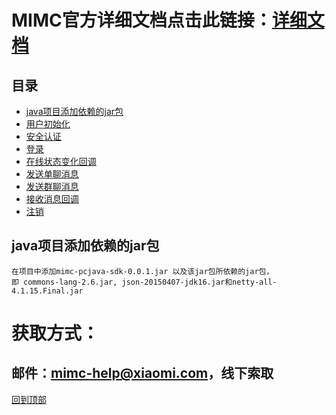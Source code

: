 # MIMC官方详细文档点击此链接：[详细文档](https://github.com/Xiaomi-mimc/operation-manual)

## 目录
* [java项目添加依赖的jar包](#java项目添加依赖的jar包)
* [用户初始化](#用户初始化)
* [安全认证](#安全认证)
* [登录](#登录)
* [在线状态变化回调](#在线状态变化回调)
* [发送单聊消息](#发送单聊消息)
* [发送群聊消息](#发送群聊消息)
* [接收消息回调](#接收消息回调)
* [注销](#注销)

## java项目添加依赖的jar包
```
在项目中添加mimc-pcjava-sdk-0.0.1.jar 以及该jar包所依赖的jar包，
即 commons-lang-2.6.jar, json-20150407-jdk16.jar和netty-all-4.1.15.Final.jar
```

# 获取方式：
## 邮件：mimc-help@xiaomi.com，线下索取

[回到顶部](#readme)
